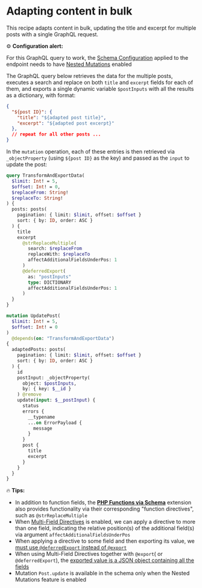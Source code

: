 # Adapting content in bulk

This recipe adapts content in bulk, updating the title and excerpt for multiple posts with a single GraphQL request.

<div class="doc-config-highlight" markdown=1>

⚙️ **Configuration alert:**

For this GraphQL query to work, the [Schema Configuration](https://gatographql.com/guides/use/creating-a-schema-configuration/) applied to the endpoint needs to have [Nested Mutations](https://gatographql.com/guides/schema/using-nested-mutations/) enabled

</div>

The GraphQL query below retrieves the data for the multiple posts, executes a search and replace on both `title` and `excerpt` fields for each of them, and exports a single dynamic variable `$postInputs` with all the results as a dictionary, with format:

```json
{
  "${post ID}": {
    "title": "${adapted post title}",
    "excerpt": "${adapted post excerpt}"
  },
  // repeat for all other posts ...
}
```

In the `mutation` operation, each of these entries is then retrieved via `_objectProperty` (using `${post ID}` as the key) and passed as the `input` to update the post:

```graphql
query TransformAndExportData(
  $limit: Int! = 5,
  $offset: Int! = 0,
  $replaceFrom: String!
  $replaceTo: String!
) {
  posts: posts(
    pagination: { limit: $limit, offset: $offset }
    sort: { by: ID, order: ASC }
  ) {
    title
    excerpt
      @strReplaceMultiple(
        search: $replaceFrom
        replaceWith: $replaceTo
        affectAdditionalFieldsUnderPos: 1
      )
      @deferredExport(
        as: "postInputs"
        type: DICTIONARY
        affectAdditionalFieldsUnderPos: 1
      )
  }
}

mutation UpdatePost(
  $limit: Int! = 5,
  $offset: Int! = 0
)
  @depends(on: "TransformAndExportData")
{
  adaptedPosts: posts(
    pagination: { limit: $limit, offset: $offset }
    sort: { by: ID, order: ASC }
  ) {
    id
    postInput: _objectProperty(
      object: $postInputs,
      by: { key: $__id }
    ) @remove
    update(input: $__postInput) {
      status
      errors {
        __typename
        ...on ErrorPayload {
          message
        }
      }
      post {
        title
        excerpt
      }
    }
  }
}
```

<div class="doc-highlight" markdown=1>

🔥 **Tips:**

- In addition to function fields, the [**PHP Functions via Schema**](https://gatographql.com/extensions/php-functions-via-schema/) extension also provides functionality via their corresponding "function directives", such as `@strReplaceMultiple`
- When [Multi-Field Directives](https://gatographql.com/guides/special-features/multifield-directives/) is enabled, we can apply a directive to more than one field, indicating the relative position(s) of the additional field(s) via argument `affectAdditionalFieldsUnderPos`
- When applying a directive to some field and then exporting its value, we [must use `@deferredExport` instead of `@export`](https://gatographql.com/guides/schema/executing-multiple-queries-concurrently/#heading-multi-field-directives)
- When using Multi-Field Directives together with `@export`( or `@deferredExport`), the [exported value is a JSON object containing all the fields](https://gatographql.com/guides/schema/executing-multiple-queries-concurrently/#heading-dictionary-type-/-multi-field)
- Mutation `Post.update` is available in the schema only when the Nested Mutations feature is enabled

</div>
